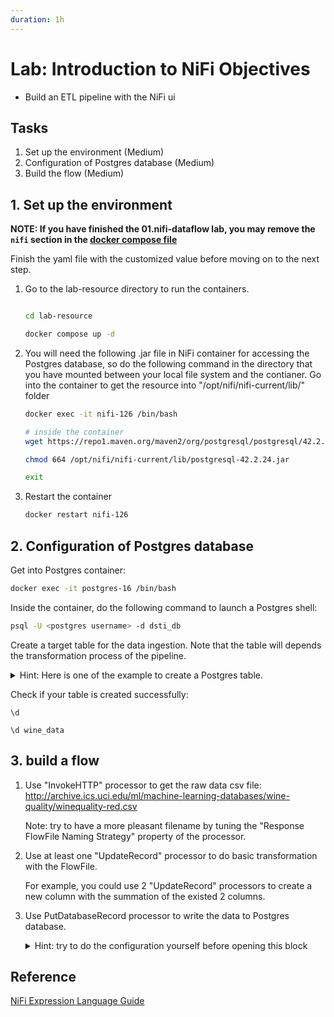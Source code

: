 ```yaml
---
duration: 1h
---
```


# Lab: Introduction to NiFi Objectives

- Build an ETL pipeline with the NiFi ui

## Tasks

1. Set up the environment (Medium)
2. Configuration of Postgres database (Medium)
3. Build the flow (Medium)

## 1. Set up the environment

**NOTE: If you have finished the 01.nifi-dataflow lab, you may remove the `nifi` section in the [docker compose file](./lab-resource/compose.yaml)**

Finish the yaml file with the customized value before moving on to the next step.

1. Go to the lab-resource directory to run the containers.

   ```bash

   cd lab-resource

   docker compose up -d
   ```

2. You will need the following .jar file in NiFi container for accessing the Postgres database, so do the following command in the directory that you have mounted between your local file system and the contianer. Go into the container to get the resource into "/opt/nifi/nifi-current/lib/" folder

   ```bash
   docker exec -it nifi-126 /bin/bash
   ```

   ```bash
   # inside the container
   wget https://repo1.maven.org/maven2/org/postgresql/postgresql/42.2.24/postgresql-42.2.24.jar -O /opt/nifi/nifi-current/lib/postgresql-42.2.24.jar

   chmod 664 /opt/nifi/nifi-current/lib/postgresql-42.2.24.jar

   exit
   ```

3. Restart the container

   ```bash
   docker restart nifi-126
   ```

## 2. Configuration of Postgres database

Get into Postgres container:

```bash
docker exec -it postgres-16 /bin/bash
```

Inside the container, do the following command to launch a Postgres shell:

```bash
psql -U <postgres username> -d dsti_db
```

Create a target table for the data ingestion. Note that the table will depends the transformation process of the pipeline. 

   <details>
      <summary>
      Hint: Here is one of the example to create a Postgres table.</summary>

      ```bash
      CREATE TABLE wine_data (
         fixed_acidity FLOAT,
         volatile_acidity FLOAT,
         citric_acid FLOAT,
         residual_sugar FLOAT,
         chlorides FLOAT,
         free_sulfur_dioxide FLOAT,
         total_sulfur_dioxide FLOAT,
         density FLOAT,
         pH FLOAT,
         sulphates FLOAT,
         alcohol FLOAT,
         quality FLOAT,
         acidity_combination FLOAT
      );
      ```
   </details>


Check if your table is created successfully:

```
\d

\d wine_data
```

## 3. build a flow

1. Use "InvokeHTTP" processor to get the raw data csv file:
http://archive.ics.uci.edu/ml/machine-learning-databases/wine-quality/winequality-red.csv

   Note: try to have a more pleasant filename by tuning the "Response FlowFile Naming Strategy" property of the processor.

2. Use at least one "UpdateRecord" processor to do basic transformation with the FlowFile.

   For example, you could use 2 "UpdateRecord" processors to create a new column with the summation of the existed 2 columns.

3. Use PutDatabaseRecord processor to write the data to Postgres database.

   <details>
      <summary>
      Hint: try to do the configuration yourself before opening this block</summary>

      #### configuration of processor "PutDatabaseRecord"

      - Record Reader: CSVReader
      - Statement Type: INSERT
      - Database Connection Pooling Service: DBCPConnectionPool
      - Table Name: \<table name>  


      #### and in the controller of "DBCPConnectionPool"

      - Database Connection URL: "jdbc:postgresql://\<ip addr of the container>:5432/dsti_db"
      - Database Driver Class Name: org.postgresql.Driver
      - Database User: \<postgres username>
      - Password: \<postgres password>

   </details>

## Reference

[NiFi Expression Language Guide](https://nifi.apache.org/docs/nifi-docs/html/expression-language-guide.html)
